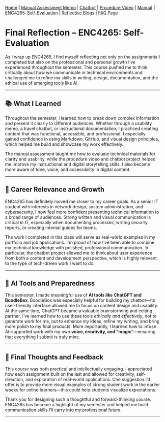 [Home](index.md) | [Manual Assessment Memo](manual_assessment_memo.md) | [Chatbot](chatbot.md) | [Procedure Video](procedure_video.md) | [Manual](manual.md) | [ENC4265: Self-Evaluation](self_evaluation.md) | [Reflective Blogs](reflective_blogs.md) | [FAQ Page](FAQ_Page.md) 


# Final Reflection – ENC4265: Self-Evaluation

As I wrap up ENC4265, I find myself reflecting not only on the assignments I completed but also on the professional and personal growth I’ve experienced throughout the semester. This course pushed me to think critically about how we communicate in technical environments and challenged me to refine my skills in writing, design, documentation, and the ethical use of emerging tools like AI.

---

## 📚 What I Learned

Throughout the semester, I learned how to break down complex information and present it clearly to different audiences. Whether through a usability memo, a travel chatbot, or instructional documentation, I practiced creating content that was functional, accessible, and professional. I especially gained confidence in using Markdown, GitHub, and visual design principles, which helped me build and showcase my work effectively.

The manual assessment taught me how to evaluate technical materials for clarity and usability, while the procedure video and chatbot project helped me improve my instructional and digital storytelling skills. I also became more aware of tone, voice, and accessibility in digital content.

---

## 🚀 Career Relevance and Growth

ENC4265 has definitely moved me closer to my career goals. As a senior IT student with interests in network design, system administration, and cybersecurity, I now feel more confident presenting technical information to a broad range of audiences. Strong written and visual communication is critical in IT, especially when documenting processes, writing security reports, or creating internal guides for teams.

The work I completed in this class will serve as real-world examples in my portfolio and job applications. I'm proud of how I’ve been able to combine my technical knowledge with polished, professional communication. In particular, the chatbot project allowed me to think about user experience from both a content and development perspective, which is highly relevant to the type of tech-driven work I want to do.

---

## 🤖 AI Tools and Preparedness

This semester, I made meaningful use of **AI tools like ChatGPT and BoodleBox**. BoodleBox was especially helpful for building my chatbot—its user-friendly interface allowed me to focus on content design and usability. At the same time, ChatGPT became a valuable brainstorming and editing partner. I’ve learned how to use these tools *ethically and effectively*, not to generate work for me, but to enhance my ideas, refine my writing, and bring more polish to my final products. More importantly, I learned how to infuse AI-supported work with my own **voice, creativity, and “magic”**—ensuring that everything I submit is truly mine.

---

## 📝 Final Thoughts and Feedback

This course was both practical and intellectually engaging. I appreciated how each assignment built on the last and allowed for creativity, self-direction, and exploration of real-world applications. One suggestion I’d offer is to provide more visual examples of strong student work in the earlier weeks for online learners—this could help students visualize expectations.

Thank you for designing such a thoughtful and forward-thinking course. ENC4265 has become a highlight of my semester and helped me build communication skills I’ll carry into my professional future.

---
